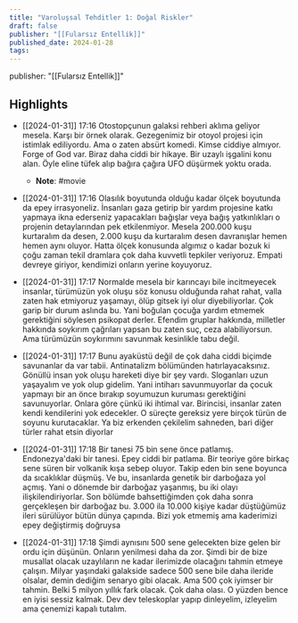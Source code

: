 ```yaml
---
title: "Varoluşsal Tehditler 1: Doğal Riskler"
draft: false
publisher: "[[Fularsız Entellik]]"
published_date: 2024-01-28
tags:
---
```

publisher: "[[Fularsız Entellik]]"


## Highlights
* [[2024-01-31]] 17:16  Otostopçunun galaksi rehberi aklıma geliyor mesela. Karşı bir örnek olarak. Gezegenimiz bir otoyol projesi için istimlak ediliyordu. Ama o zaten absürt komedi. Kimse ciddiye almıyor. Forge of God var. Biraz daha ciddi bir hikaye. Bir uzaylı işgalini konu alan. Öyle eline tüfek alıp bağıra çağıra UFO düşürmek yoktu orada.

  * **Note**: #movie
* [[2024-01-31]] 17:16  Olasılık boyutunda olduğu kadar ölçek boyutunda da epey irrasyoneliz. İnsanları gaza getirip bir yardım projesine katkı yapmaya ikna ederseniz yapacakları bağışlar veya bağış yatkınlıkları o projenin detaylarından pek etkilenmiyor. Mesela 200.000 kuşu kurtaralım da desen, 2.000 kuşu da kurtaralım desen davranışlar hemen hemen aynı oluyor. Hatta ölçek konusunda algımız o kadar bozuk ki çoğu zaman tekil dramlara çok daha kuvvetli tepkiler veriyoruz. Empati devreye giriyor, kendimizi onların yerine koyuyoruz.

* [[2024-01-31]] 17:17  Normalde mesela bir karıncayı bile incitmeyecek insanlar, türümüzün yok oluşu söz konusu olduğunda rahat rahat, valla zaten hak etmiyoruz yaşamayı, ölüp gitsek iyi olur diyebiliyorlar. Çok garip bir durum aslında bu. Yani boğulan çocuğa yardım etmemek gerektiğini söylesen psikopat derler. Efendim gruplar hakkında, milletler hakkında soykırım çağrıları yapsan bu zaten suç, ceza alabiliyorsun. Ama türümüzün soykırımını savunmak kesinlikle tabu değil.

* [[2024-01-31]] 17:17  Bunu ayaküstü değil de çok daha ciddi biçimde savunanlar da var tabii. Antinatalizm bölümünden hatırlayacaksınız. Gönüllü insan yok oluşu hareketi diye bir şey vardı. Sloganları uzun yaşayalım ve yok olup gidelim. Yani intiharı savunmuyorlar da çocuk yapmayı bir an önce bırakıp soyumuzun kuruması gerektiğini savunuyorlar. Onlara göre çünkü iki ihtimal var. Birincisi, insanlar zaten kendi kendilerini yok edecekler. O süreçte gereksiz yere birçok türün de soyunu kurutacaklar. Ya biz erkenden çekilelim sahneden, bari diğer türler rahat etsin diyorlar

* [[2024-01-31]] 17:18  Bir tanesi 75 bin sene önce patlamış. Endonezya'daki bir tanesi. Epey ciddi bir patlama. Bir teoriye göre birkaç sene süren bir volkanik kışa sebep oluyor. Takip eden bin sene boyunca da sıcaklıklar düşmüş. Ve bu, insanlarda genetik bir darboğaza yol açmış. Yani o dönemde bir darboğaz yaşanmış, bu iki olayı ilişkilendiriyorlar. Son bölümde bahsettiğimden çok daha sonra gerçekleşen bir darboğaz bu. 3.000 ila 10.000 kişiye kadar düştüğümüz ileri sürülüyor bütün dünya çapında. Bizi yok etmemiş ama kaderimizi epey değiştirmiş doğruysa

* [[2024-01-31]] 17:18  Şimdi aynısını 500 sene gelecekten bize gelen bir ordu için düşünün. Onların yenilmesi daha da zor. Şimdi bir de bize musallat olacak uzaylıların ne kadar ilerimizde olacağını tahmin etmeye çalışın. Milyar yaşındaki galakside sadece 500 sene bile daha ileride olsalar, demin dediğim senaryo gibi olacak. Ama 500 çok iyimser bir tahmin. Belki 5 milyon yıllık fark olacak. Çok daha olası. O yüzden bence en iyisi sessiz kalmak. Dev dev teleskoplar yapıp dinleyelim, izleyelim ama çenemizi kapalı tutalım.


